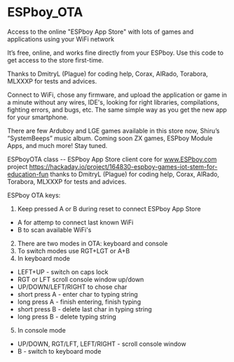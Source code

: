 # ESPboy_OTA
Access to the online "ESPboy App Store" with lots of games and applications using your WiFi network

It’s free, online, and works fine directly from your ESPboy. 
Use this code to get access to the store first-time.

Thanks to DmitryL (Plague) for coding help,
Corax, AlRado, Torabora, MLXXXP for tests and advices.

Connect to WiFi, chose any firmware, and upload the application or game in a minute without any wires, IDE's, looking for right libraries, compilations, fighting errors, and bugs, etc. The same simple way as you get the new app for your smartphone.

There are few Arduboy and LGE games available in this store now, Shiru’s “SystemBeeps” music album. 
Coming soon ZX games, ESPboy Module Apps, and much more! Stay tuned.


ESPboyOTA class -- ESPboy App Store client core
for www.ESPboy.com project
https://hackaday.io/project/164830-espboy-games-iot-stem-for-education-fun
thanks to DmitryL (Plague) for coding help,
Corax, AlRado, Torabora, MLXXXP for tests and advices.

ESPboy OTA keys:
1. Keep pressed A or B during reset to connect ESPboy App Store
  - A for attemp to connect last known WiFi
  - B to scan available WiFi's
2. There are two modes in OTA: keyboard and console
3. To switch modes use RGT+LGT or A+B
4. In keyboard mode
  - LEFT+UP - switch on caps lock
  - RGT or LFT scroll console window up/down
  - UP/DOWN/LEFT/RIGHT to chose char
  - short press A - enter char to typing string
  - long press A - finish entering, finish typing
  - short press B - delete last char in typing string
  - long press B - delete typing string
 5. In console mode
  - UP/DOWN, RGT/LFT, LEFT/RIGHT - scroll console window
  - B - switch to keyboard mode




